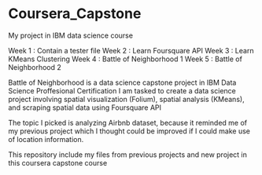 # Coursera_Capstone
My project in IBM data science course

Week 1 : Contain a tester file
Week 2 : Learn Foursquare API
Week 3 : Learn KMeans Clustering
Week 4 : Battle of Neighborhood 1
Week 5 : Battle of Neighborhood 2

Battle of Neighborhood is a data science capstone project in IBM Data Science Proffesional Certification
I am tasked to create a data science project involving spatial visualization (Folium), spatial analysis (KMeans), and scraping spatial data using Foursquare API

The topic I picked is analyzing Airbnb dataset, because it reminded me of my previous project which I thought could be improved if I could make use of location information.

This repository include my files from previous projects and new project in this coursera capstone course
